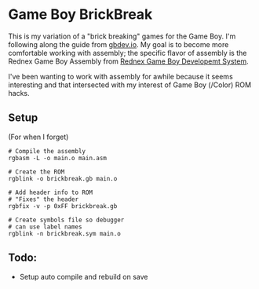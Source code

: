 # Game Boy BrickBreak

This is my variation of a "brick breaking" games for the Game Boy. I'm following along the guide from [gbdev.io](https://gbdev.io). My goal is to become more comfortable working with assembly; the specific flavor of assembly is the Rednex Game Boy Assembly from [Rednex Game Boy Developemt System](https://rgbds.gbdev.io/).

I've been wanting to work with assembly for awhile because it seems interesting and that intersected with my interest of Game Boy (/Color) ROM hacks.

## Setup

(For when I forget)

```
# Compile the assembly
rgbasm -L -o main.o main.asm

# Create the ROM
rgblink -o brickbreak.gb main.o

# Add header info to ROM
# "Fixes" the header
rgbfix -v -p 0xFF brickbreak.gb

# Create symbols file so debugger
# can use label names
rgblink -n brickbreak.sym main.o
```

## Todo:

- Setup auto compile and rebuild on save
